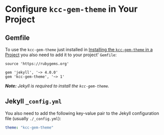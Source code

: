 # Configure `kcc-gem-theme` in Your Project

## Gemfile

To use the `kcc-gem-theme` just installed in [Installing the `kcc-gem-theme` in a Project](./installing-gem-theme.md) you also need to add it to your project' `Gemfile`:

```shell
source 'https://rubygems.org'

gem 'jekyll', '~> 4.0.0'
gem 'kcc-gem-theme', '~> 1'
```

_**Note:** Jekyll is required to install the `kcc-gem-theme`._

## Jekyll `_config.yml`

You also need to add the following key-value pair to the Jekyll configuration file (usually `./_config.yml`):

```yaml
theme: "kcc-gem-theme"
```



